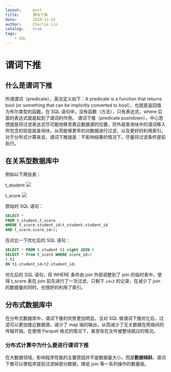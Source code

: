 ```yaml
---
layout:     post
title:      谓词下推
date:       2020-11-24
author:     Charlie Lin
catalog:    true
tags:
    - SQL
---
```

# 谓词下推

## 什么是谓词下推
所谓谓词（predicate），英文定义如下：A predicate is a function that returns bool (or something that can be implicitly converted to bool），也就是返回值为布尔类型的函数。在 SQL 语句中，没有函数（方法），只有表达式，where 后面的表达式就是起到了谓词的作用。
谓词下推（predicate pushdown），中心思想就是将过滤表达式尽可能地移至靠近数据源的位置，将外层查询块中的谓词移入所包含的较低层查询块，从而能够更早的对数据进行过滤，以及更好的利用索引。  
对于分布式计算来说，谓词下推就是：不影响结果的情况下，尽量将过滤条件提前执行。
## 在关系型数据库中

例如以下两张表：

t_student
![](https://tva1.sinaimg.cn/large/0081Kckwly1gl0cumdu2aj30qw02mwf5.jpg)

t_score
![](https://tva1.sinaimg.cn/large/0081Kckwly1gl0cuxnxjgj30k9023jrt.jpg)

原始的 SQL 语句：
```sql
SELECT *
FROM t_student,t_score
WHERE t_score.student_id=t_student.student_id
AND t_score.score_id=2;
```
在对比一下优化后的 SQL 语句：
```sql
SELECT * FROM t_student t1 right JOIN (
SELECT * from t_score WHERE score_id=2
) t2
ON t1.student_id=t2.student_id;
```

优化后的 SQL 语句，将 WHERE 条件由 join 外部调整到了 join 的临时表中，使得 t_score 表在 join 前先进行了一次过滤，只剩下 `id=2` 的记录，在减少了 join 的数据量的同时，也很好的利用了索引。

## 分布式数据库中
在分布式数据库中，谓词下推的优势更加明显。当对 SQL 做谓词下推优化后，过滤可以更加接近数据源，减少了 map 端的输出，从而减少了无关数据在网络间的传输开销。在使用 Parquet 格式的情况下，甚至存在文件被整块跳过的情况。

### 分布式计算中为什么要进行谓词下推
在大数据领域，影响程序性能的主要原因并不是数据量大小，而是**数据倾斜**，谓词下推可以使程序提前过滤掉部分数据，降低 join 等一系列操作的数量级。
